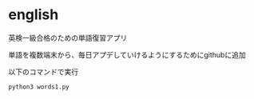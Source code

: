 # english
英検一級合格のための単語復習アプリ

単語を複数端末から、毎日アプデしていけるようにするためにgithubに追加

以下のコマンドで実行
```linux
python3 words1.py 
```
